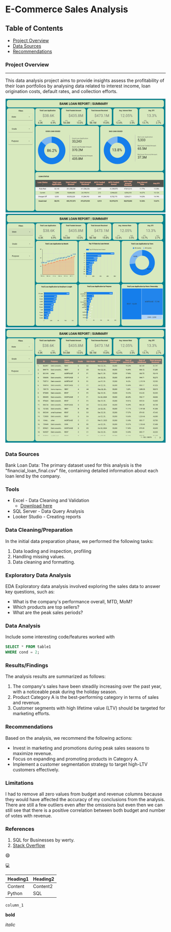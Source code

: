 # E-Commerce Sales Analysis

## Table of Contents

- [Project Overview](#project-overview)
- [Data Sources](#data-sources)
- [Recommendations](#recommendations)

### Project Overview
---

This data analysis project aims to provide insights assess the profitability of their loan portfolios by analysing data related to interest income, loan origination costs, default rates, and collection efforts.

![Summary](https://github.com/Emmanuel-Figuracion/Reports-Documentation/blob/main/Bank%20Loan%20Report%20Summary.PNG)
![Overview](https://github.com/Emmanuel-Figuracion/Reports-Documentation/blob/main/Bank%20Loan%20Overview%20Report.PNG)
![Details](https://github.com/Emmanuel-Figuracion/Reports-Documentation/blob/main/Bank%20Loan%20Report%20Details.PNG)


### Data Sources

Bank Loan Data: The primary dataset used for this analysis is the "financial_loan_final.csv" file, containing detailed information about each loan lend by the company.

### Tools

- Excel - Data Cleaning and Validation
  - [Download here](https://github.com/Emmanuel-Figuracion/Reports-Documentation/blob/main/financial_loan_final.csv)
- SQL Server - Data Query Analysis
- Looker Studio - Creating reports


### Data Cleaning/Preparation

In the initial data preparation phase, we performed the following tasks:
1. Data loading and inspection, profiling
2. Handling missing values.
3. Data cleaning and formatting.

### Exploratory Data Analysis

EDA Exploratory data analysis involved exploring the sales data to answer key questions, such as:

- What is the company's performance overall, MTD, MoM?
- Which products are top sellers?
- What are the peak sales periods?

### Data Analysis

Include some interesting code/features worked with

```sql
SELECT * FROM table1
WHERE cond = 2;
```

### Results/Findings

The analysis results are summarized as follows:
1. The company's sales have been steadily increasing over the past year, with a noticeable peak during the holiday season.
2. Product Category A is the best-performing category in terms of sales and revenue.
3. Customer segments with high lifetime value (LTV) should be targeted for marketing efforts.

### Recommendations

Based on the analysis, we recommend the following actions:
- Invest in marketing and promotions during peak sales seasons to maximize revenue.
- Focus on expanding and promoting products in Category A.
- Implement a customer segmentation strategy to target high-LTV customers effectively.

### Limitations

I had to remove all zero values from budget and revenue columns because they would have affected the accuracy of my conclusions from the analysis. There are still a few outliers even after the omissions but even then we can still see that there is a positive correlation between both budget and number of votes with revenue.

### References

1. SQL for Businesses by werty.
2. [Stack Overflow](https://stack.com)

😄

💻

|Heading1|Heading2|
|--------|--------|
|Content|Content2|
|Python|SQL|

`column_1`

**bold**

*italic*
